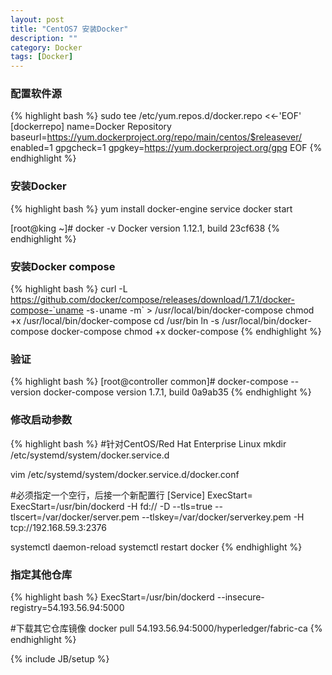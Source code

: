```yaml
---
layout: post
title: "CentOS7 安装Docker"
description: ""
category: Docker
tags: [Docker]
---
```

### 配置软件源
{% highlight bash %}
sudo tee /etc/yum.repos.d/docker.repo <<-'EOF'
[dockerrepo]
name=Docker Repository
baseurl=https://yum.dockerproject.org/repo/main/centos/$releasever/
enabled=1
gpgcheck=1
gpgkey=https://yum.dockerproject.org/gpg
EOF
{% endhighlight %}

### 安装Docker
{% highlight bash %}
yum install docker-engine
service docker start

[root@king ~]# docker -v
Docker version 1.12.1, build 23cf638
{% endhighlight %}

### 安装Docker compose
{% highlight bash %}
curl -L https://github.com/docker/compose/releases/download/1.7.1/docker-compose-`uname -s`-`uname -m` > /usr/local/bin/docker-compose
chmod +x /usr/local/bin/docker-compose
cd /usr/bin
ln -s /usr/local/bin/docker-compose docker-compose
chmod +x docker-compose
{% endhighlight %}

### 验证
{% highlight bash %}
[root@controller common]# docker-compose --version
docker-compose version 1.7.1, build 0a9ab35
{% endhighlight %}

### 修改启动参数
{% highlight bash %}
#针对CentOS/Red Hat Enterprise Linux
mkdir /etc/systemd/system/docker.service.d

vim /etc/systemd/system/docker.service.d/docker.conf

#必须指定一个空行，后接一个新配置行
[Service]
ExecStart=
ExecStart=/usr/bin/dockerd -H fd:// -D --tls=true --tlscert=/var/docker/server.pem --tlskey=/var/docker/serverkey.pem -H tcp://192.168.59.3:2376

systemctl daemon-reload
systemctl restart docker
{% endhighlight %}

### 指定其他仓库
{% highlight bash %}
ExecStart=/usr/bin/dockerd --insecure-registry=54.193.56.94:5000

#下载其它仓库镜像
docker pull 54.193.56.94:5000/hyperledger/fabric-ca
{% endhighlight %}

{% include JB/setup %}
